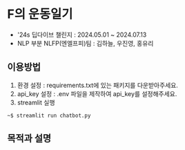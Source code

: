 # F의 운동일기
- '24s 딥다이브 챌린지 : 2024.05.01 ~ 2024.07.13
- NLP 부분 NLFP(엔엘프피)팀 : 김하늘, 우진영, 홍유리

## 이용방법
1. 환경 설정 : requirements.txt에 있는 패키지를 다운받아주세요.
2. api_key 설정 : .env 파일을 제작하여 api_key를 설정해주세요.
3. streamlit 실행

```
~$ streamlit run chatbot.py
```

## 목적과 설명


